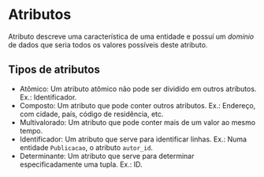 # Atributos

Atributo descreve uma característica de uma entidade e possuí um *domínio* de dados que seria todos os valores possíveis deste atributo.

## Tipos de atributos

- Atômico: Um atributo atômico não pode ser dividido em outros atributos. Ex.: Identificador.
- Composto: Um atributo que pode conter outros atributos. Ex.: Endereço, com cidade, país, código de residência, etc.
- Multivalorado: Um atributo que pode conter mais de um valor ao mesmo tempo.
- Identificador: Um atributo que serve para identificar linhas. Ex.: Numa entidade `Publicacao`, o atributo `autor_id`.
- Determinante: Um atributo que serve para determinar especificadamente uma tupla. Ex.: ID.